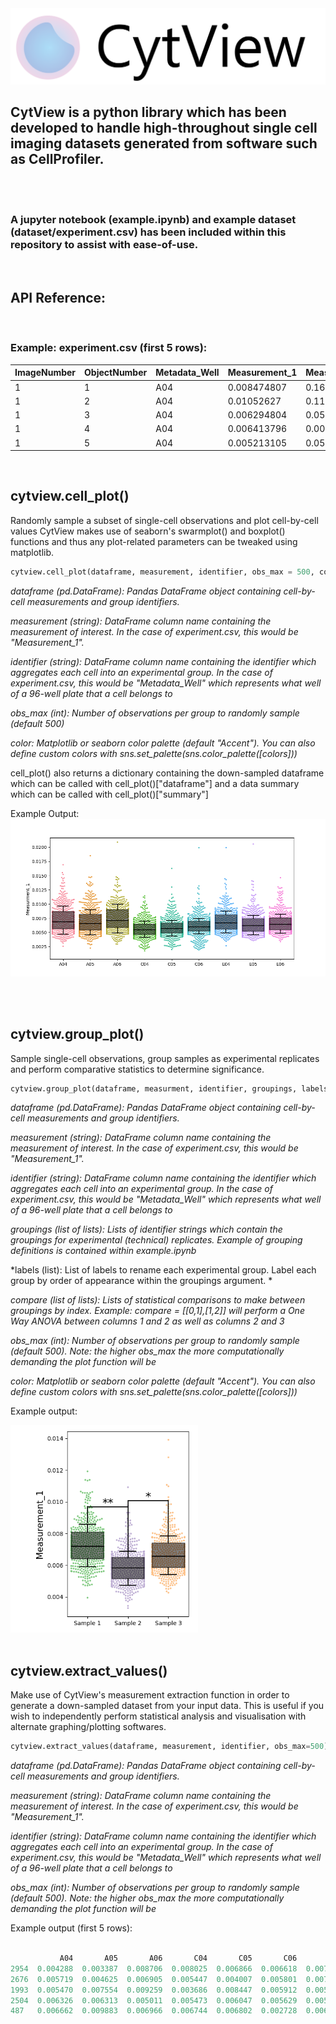 
<img src="static/logo.png" />

## CytView is a python library which has been developed to handle high-throughout single cell imaging datasets generated from software such as CellProfiler. 


<br><br>

### A jupyter notebook (example.ipynb) and example dataset (dataset/experiment.csv) has been included within this repository to assist with ease-of-use.

<br>


## API Reference:
<br>

### Example: experiment.csv (first 5 rows):


| ImageNumber | ObjectNumber | Metadata_Well | Measurement_1 | Measurement_2 |
|-------------|--------------|---------------|---------------|---------------|
| 1           | 1            | A04           | 0.008474807   | 0.169154055   |
| 1           | 2            | A04           | 0.01052627    | 0.114010939   |
| 1           | 3            | A04           | 0.006294804   | 0.05234771    |
| 1           | 4            | A04           | 0.006413796   | 0.006516079   |
| 1           | 5            | A04           | 0.005213105   | 0.059943293   |

<br>

##  cytview.cell_plot()

Randomly sample a subset of single-cell observations and plot cell-by-cell values CytView makes use of seaborn's swarmplot() and boxplot() functions and thus any plot-related parameters can be tweaked using matplotlib.


```python
cytview.cell_plot(dataframe, measurement, identifier, obs_max = 500, color="Accent")
```

*dataframe (pd.DataFrame): Pandas DataFrame object containing cell-by-cell measurements and group identifiers.* 

*measurement (string): DataFrame column name containing the measurement of interest. In the case of experiment.csv, this would be "Measurement_1".*

*identifier (string): DataFrame column name containing the identifier which aggregates each cell into an experimental group. In the case of experiment.csv, this would be "Metadata_Well" which represents what well of a 96-well plate that a cell belongs to*

*obs_max (int): Number of observations per group to randomly sample (default 500)*

*color: Matplotlib or seaborn color palette (default "Accent"). You can also define custom colors with sns.set_palette(sns.color_palette([colors]))*

cell_plot() also returns a dictionary containing the down-sampled dataframe which can be called with cell_plot()["dataframe"] and a data summary which can be called with cell_plot()["summary"]


Example Output:
<img src="static/cell_plot.png" />


<br>
<br>

##  cytview.group_plot()
Sample single-cell observations, group samples as experimental replicates and perform comparative statistics to determine significance.

```python
cytview.group_plot(dataframe, measurment, identifier, groupings, labels, obs_max = 500, color="Accent", compare=None, draw=False)
```

*dataframe (pd.DataFrame): Pandas DataFrame object containing cell-by-cell measurements and group identifiers.* 

*measurement (string): DataFrame column name containing the measurement of interest. In the case of experiment.csv, this would be "Measurement_1".*

*identifier (string): DataFrame column name containing the identifier which aggregates each cell into an experimental group. In the case of experiment.csv, this would be "Metadata_Well" which represents what well of a 96-well plate that a cell belongs to*

*groupings (list of lists): Lists of identifier strings which contain the groupings for experimental (technical) replicates. Example of grouping definitions is contained within example.ipynb*

*labels (list): List of labels to rename each experimental group. Label each group by order of appearance within the groupings argument. *

*compare (list of lists): Lists of statistical comparisons to make between groupings by index. Example: compare = [[0,1],[1,2]] will perform a One Way ANOVA between columns 1 and 2 as well as columns 2 and 3*

*obs_max (int): Number of observations per group to randomly sample (default 500). Note: the higher obs_max the more computationally demanding the plot function will be*

*color: Matplotlib or seaborn color palette (default "Accent"). You can also define custom colors with sns.set_palette(sns.color_palette([colors]))*

Example output:

<img src="static/grouped_plot.png" width="300" />


<br>
<br>

##  cytview.extract_values()
Make use of CytView's measurement extraction function in order to generate a down-sampled dataset from your input data. This is useful if you wish to independently perform statistical analysis and visualisation with alternate graphing/plotting softwares. 

```python
cytview.extract_values(dataframe, measurement, identifier, obs_max=500)
```


*dataframe (pd.DataFrame): Pandas DataFrame object containing cell-by-cell measurements and group identifiers.* 

*measurement (string): DataFrame column name containing the measurement of interest. In the case of experiment.csv, this would be "Measurement_1".*

*identifier (string): DataFrame column name containing the identifier which aggregates each cell into an experimental group. In the case of experiment.csv, this would be "Metadata_Well" which represents what well of a 96-well plate that a cell belongs to*

*obs_max (int): Number of observations per group to randomly sample (default 500). Note: the higher obs_max the more computationally demanding the plot function will be*


Example output (first 5 rows):

```python

           A04       A05       A06       C04       C05       C06       E04       E05       E06
2954  0.004288  0.003387  0.008706  0.008025  0.006866  0.006618  0.007125  0.005266  0.006731
2676  0.005719  0.004625  0.006905  0.005447  0.004007  0.005801  0.007522  0.004245  0.004388
1993  0.005470  0.007554  0.009259  0.003686  0.008447  0.005912  0.005385  0.005402  0.005988
2504  0.006326  0.006313  0.005011  0.005473  0.006047  0.005629  0.005572  0.006545  0.003686
487   0.006662  0.009883  0.006966  0.006744  0.006802  0.002728  0.006406  0.006283  0.005750
```

